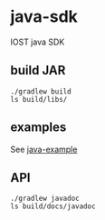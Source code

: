 # java-sdk

IOST java SDK

## build JAR
```
./gradlew build
ls build/libs/
```
## examples
See [java-example](https://github.com/iost-official/java-example)

## API
```
./gradlew javadoc
ls build/docs/javadoc
```

